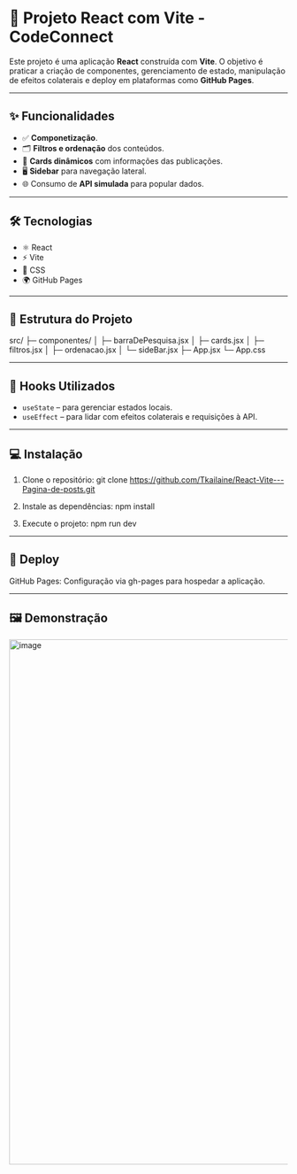 # 🚀 Projeto React com Vite - CodeConnect

Este projeto é uma aplicação **React** construída com **Vite**. O objetivo é praticar a criação de componentes, gerenciamento de estado, manipulação de efeitos colaterais e deploy em plataformas como **GitHub Pages**.

---

## ✨ Funcionalidades

- ✅ **Componetização**.  
- 🗂️ **Filtros e ordenação** dos conteúdos.  
- 📄 **Cards dinâmicos** com informações das publicações.  
- 🖥️ **Sidebar** para navegação lateral.  
- 🌐 Consumo de **API simulada** para popular dados.

---

## 🛠️ Tecnologias

- ⚛️ React  
- ⚡ Vite  
- 🎨 CSS  
- 🌍 GitHub Pages

---

## 📂 Estrutura do Projeto
src/
├─ componentes/
│ ├─ barraDePesquisa.jsx
│ ├─ cards.jsx
│ ├─ filtros.jsx
│ ├─ ordenacao.jsx
│ └─ sideBar.jsx
├─ App.jsx
└─ App.css


---

## 🔧 Hooks Utilizados

- `useState` – para gerenciar estados locais.  
- `useEffect` – para lidar com efeitos colaterais e requisições à API.

---

## 💻 Instalação

1. Clone o repositório:
git clone https://github.com/Tkailaine/React-Vite---Pagina-de-posts.git

2. Instale as dependências:
npm install


3. Execute o projeto:
npm run dev

---

## 🚀 Deploy

GitHub Pages: Configuração via gh-pages para hospedar a aplicação.

---
## 🖼️ Demonstração

<img width="1913" height="949" alt="image" src="https://github.com/user-attachments/assets/066f44d3-eb01-47f6-bc0c-835cb6052a32" />
